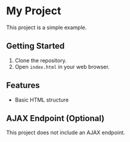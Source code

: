 # My Project

This project is a simple example.

## Getting Started

1.  Clone the repository.
2.  Open `index.html` in your web browser.

## Features

-   Basic HTML structure

## AJAX Endpoint (Optional)

This project does not include an AJAX endpoint.
